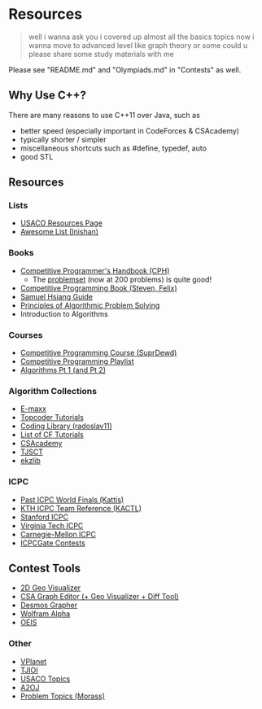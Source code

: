 # Resources

> well i wanna ask you i covered up almost all the basics topics now i wanna move to advanced level like graph theory or some could u please share some study materials with me

Please see "README.md" and "Olympiads.md" in "Contests" as well.

## Why Use C++?

There are many reasons to use C++11 over Java, such as
  * better speed (especially important in CodeForces & CSAcademy)
  * typically shorter / simpler
  * miscellaneous shortcuts such as #define, typedef, auto
  * good STL

## Resources

### Lists

  * [USACO Resources Page](http://www.usaco.org/index.php?page=resources)
  * [Awesome List (Inishan)](http://codeforces.com/blog/entry/23054)

### Books

  * [Competitive Programmer's Handbook (CPH)](https://cses.fi/book/book.pdf)
    * The [problemset](https://cses.fi/problemset/) (now at 200 problems) is quite good!
  * [Competitive Programming Book (Steven, Felix)](http://www.comp.nus.edu.sg/~stevenha/myteaching/competitive_programming/cp1.pdf)
  * [Samuel Hsiang Guide](https://github.com/alwayswimmin/cs_guide)
  * [Principles of Algorithmic Problem Solving](http://www.csc.kth.se/~jsannemo/slask/main.pdf)
  * Introduction to Algorithms

### Courses

  * [Competitive Programming Course (SuprDewd)](https://github.com/SuprDewd/T-414-AFLV)
  * [Competitive Programming Playlist](https://www.commonlounge.com/community/862d2091c64e447cacde77d4c76a9ac3)
  * [Algorithms Pt 1 (and Pt 2)](https://www.coursera.org/learn/algorithms-part1)

### Algorithm Collections

  * [E-maxx](https://e-maxx-eng.appspot.com/)
  * [Topcoder Tutorials](http://www.topcoder.com/community/data-science/data-science-tutorials/)
  * [Coding Library (radoslav11)](https://github.com/radoslav11/Coding-Library?files=1)
  * [List of CF Tutorials](http://codeforces.com/blog/entry/57282)
  * [CSAcademy](https://csacademy.com/lessons/)
  * [TJSCT](https://activities.tjhsst.edu/sct/)
  * [ekzlib](http://ekzlib.herokuapp.com)

### ICPC

  * [Past ICPC World Finals (Kattis)](https://icpc.kattis.com/problems)
  * [KTH ICPC Team Reference (KACTL)](https://github.com/kth-competitive-programming/kactl)
  * [Stanford ICPC](http://web.stanford.edu/class/cs97si/)
  * [Virginia Tech ICPC](https://icpc.cs.vt.edu/#/)
  * [Carnegie-Mellon ICPC](https://contest.cs.cmu.edu/295/f17/)
  * [ICPCGate Contests](https://icpcgate.org/contest/index.php)

## Contest Tools

  * [2D Geo Visualizer](https://codeforces.com/blog/entry/70330)
  * [CSA Graph Editor (+ Geo Visualizer + Diff Tool)](https://csacademy.com/app/graph_editor/)
  * [Desmos Grapher](https://www.desmos.com/calculator)
  * [Wolfram Alpha](https://www.wolframalpha.com/)
  * [OEIS](https://oeis.org/)

### Other

  * [VPlanet](https://vplanetcoding.com/)
  * [TJIOI](https://github.com/tjsct/tjioi-study-guide)
  * [USACO Topics](https://www.quora.com/What-topics-algorithms-should-be-mastered-to-pass-each-of-the-four-divisions-of-USACO)
  * [A2OJ](https://a2oj.com/)
  * [Problem Topics (Morass)](http://codeforces.com/blog/entry/55274)
